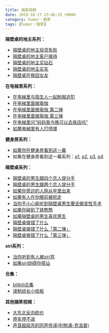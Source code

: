 ```yaml
---
title: 搞笑视频
date: 2019-10-17 23:46:15 +0800
category: humor｜搞笑
tags: [humor｜搞笑]
---
```


**隔壁桌的地主系列：**
* [隔壁桌的地主投资失败](https://weibo.com/tv/v/IaPDu5cfI?fid=1034:4425816726031101)
* [隔壁桌的地主客户接待](https://weibo.com/tv/v/IcdlFC9T7?fid=1034:4429112232598063)
* [隔壁桌的地主买钻石](https://www.bilibili.com/video/av74012097)
* [隔壁桌的地主买车](https://www.bilibili.com/video/av74953338)
* [隔壁桌在挽回女友](https://video.weibo.com/show?fid=1034:4439631807365366)

**在电梯里系列：**
* [在电梯里与陌生人一起制服逃犯](https://www.bilibili.com/video/av70599653?p=5)
* [在电梯里面做瑜伽](https://www.bilibili.com/video/av69431209)
* [在电梯里面做瑜伽 第二弹](https://www.bilibili.com/video/av71138311)
* [在电梯里面做瑜伽 第三弹](https://www.bilibili.com/video/av73276798)
* [在电梯里问“妈妈我今晚可以去夜店吗”](https://www.bilibili.com/video/av68668753)
* [如果电梯里有人打喷嚏](https://video.h5.weibo.cn/1034:4438137553019738/4438138686146813)

**健身房系列：**
* [如果你在健身房看到这一幕](https://weibo.com/tv/v/I9WhCwes5?fid=1034:4423688754244671)
* 如果在健身房看到这一幕系列：[p1](https://www.bilibili.com/video/av70599653?p=1), [p2](https://www.bilibili.com/video/av70599653?p=2), [p3](https://www.bilibili.com/video/av70599653?p=3), [p4](https://www.bilibili.com/video/av70599653?p=4)

**隔壁桌系列：**
* [隔壁桌的男生跟四个恋人提分手](https://weibo.com/tv/v/Ib88JsXzN?fid=1034:4426528243827606)
* [隔壁桌的男生跟两个恋人提分手](https://weibo.com/tv/v/IbTc4AzCP?fid=1034:4428336835837737)
* [如果你旁边的人刚从牢里出来](https://weibo.com/tv/v/Iao7WsC8h?fid=1034:4424759753040147)
* [如果有人在你眼前被抓走](https://weibo.com/tv/v/I8gqeihmm?fid=1034:4419696045570158)
* [当你不小心偷听到隔壁桌男生要去做变性手术](https://weibo.com/tv/v/I7Pvx7fRQ?fid=1034:4418660853584790)
* [如果你碰到了铁憨憨](https://weibo.com/tv/v/IaxyVaXGj?fid=1034:4425122430265047)
* [如果隔壁桌的男生喜欢男生](https://weibo.com/tv/v/I8K005XGe?fid=1034:4420833767027147)
* [隔壁桌做错了什么](https://www.bilibili.com/video/av75337116/)
* [隔壁桌做错了什么「第二弹」](https://www.bilibili.com/video/av75351574)
* [隔壁桌做错了什么「第三弹」](https://www.bilibili.com/video/av75865947)

**siri系列：**
* [当你听到有人被siri骂](https://weibo.com/tv/v/IbJPuik3N?fid=1034:4427976700325519)
* [如果siri妨碍你搭讪](https://video.weibo.com/show?fid=1034:4434577796886278)

**合集：**
* [bilibili合集](https://www.bilibili.com/video/av70599653)
* [译制组长小哈板](https://space.bilibili.com/320488860?spm_id_from=333.788.b_765f7570696e666f.2)

**其他搞笑视频：**

* [大东北反向砍价](http://n.miaopai.com/media/tL752yuOA5cwfGfPIWNOtLnO0j48cCH8.htm)
* [停车停不进](https://weibo.com/tv/v/I89Jtnmo4?fid=1034:4419440155289796)
* [声音超级苏的同声传译(利物浦-克洛普)](https://weibo.com/tv/v/I5dzviyh4?fid=1034:4412437236226796)




